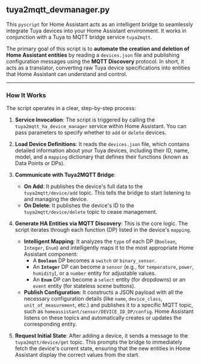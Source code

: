 ## tuya2mqtt_devmanager.py

This `pyscript` for Home Assistant acts as an intelligent bridge to seamlessly integrate Tuya devices into your Home Assistant environment. It works in conjunction with a Tuya to MQTT bridge service `tuya2mqtt`.

The primary goal of this script is to **automate the creation and deletion of Home Assistant entities** by reading a `devices.json` file and publishing configuration messages using the **MQTT Discovery** protocol. In short, it acts as a translator, converting raw Tuya device specifications into entities that Home Assistant can understand and control.



---

### How It Works

The script operates in a clear, step-by-step process:

1.  **Service Invocation**: The script is triggered by calling the `tuya2mqtt_ha_device_manager` service within Home Assistant. You can pass parameters to specify whether to `add` or `delete` devices.

2.  **Load Device Definitions**: It reads the `devices.json` file, which contains detailed information about your Tuya devices, including their ID, name, model, and a `mapping` dictionary that defines their functions (known as Data Points or DPs).

3.  **Communicate with Tuya2MQTT Bridge**:
    * **On Add**: It publishes the device's full data to the `tuya2mqtt/device/add` topic. This tells the bridge to start listening to and managing the device.
    * **On Delete**: It publishes the device's ID to the `tuya2mqtt/device/delete` topic to cease management.

4.  **Generate HA Entities via MQTT Discovery**: This is the core logic. The script iterates through each function (DP) listed in the device's `mapping`.
    * **Intelligent Mapping**: It analyzes the `type` of each DP (`Boolean`, `Integer`, `Enum`) and intelligently maps it to the most appropriate Home Assistant component:
        * A **`Boolean`** DP becomes a `switch` or `binary_sensor`.
        * An **`Integer`** DP can become a `sensor` (e.g., for `temperature`, `power`, `humidity`), or a `number` entity for adjustable values.
        * An **`Enum`** DP can become a `select` entity (for dropdowns) or an `event` entity (for stateless scene buttons).
    * **Publish Configuration**: It constructs a JSON payload with all the necessary configuration details (like `name`, `device_class`, `unit_of_measurement`, etc.) and publishes it to a specific MQTT topic, such as `homeassistant/sensor/DEVICE_ID_DP/config`. Home Assistant listens on these topics and automatically creates or updates the corresponding entity.

5.  **Request Initial State**: After adding a device, it sends a message to the `tuya2mqtt/device/get` topic. This prompts the bridge to immediately fetch the device's current state, ensuring that the new entities in Home Assistant display the correct values from the start.
